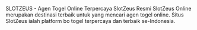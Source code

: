 SLOTZEUS - Agen Togel Online Terpercaya SlotZeus Resmi
SlotZeus Online merupakan destinasi terbaik untuk yang mencari agen togel online. Situs SlotZeus ialah platform bo togel terpercaya dan terbaik se-Indonesia.
